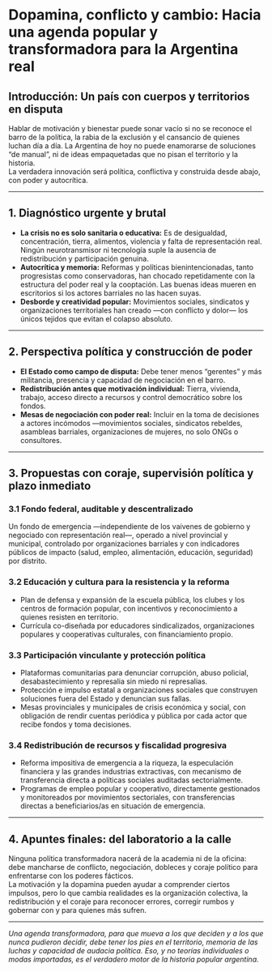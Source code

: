 # Dopamina, conflicto y cambio: Hacia una agenda popular y transformadora para la Argentina real

## Introducción: Un país con cuerpos y territorios en disputa

Hablar de motivación y bienestar puede sonar vacío si no se reconoce el barro de la política, la rabia de la exclusión y el cansancio de quienes luchan día a día. La Argentina de hoy no puede enamorarse de soluciones “de manual”, ni de ideas empaquetadas que no pisan el territorio y la historia.  
La verdadera innovación será política, conflictiva y construida desde abajo, con poder y autocrítica.

---

## 1. Diagnóstico urgente y brutal

- **La crisis no es solo sanitaria o educativa:** Es de desigualdad, concentración, tierra, alimentos, violencia y falta de representación real. Ningún neurotransmisor ni tecnología suple la ausencia de redistribución y participación genuina.
- **Autocrítica y memoria:** Reformas y políticas bienintencionadas, tanto progresistas como conservadoras, han chocado repetidamente con la estructura del poder real y la cooptación. Las buenas ideas mueren en escritorios si los actores barriales no las hacen suyas.
- **Desborde y creatividad popular:** Movimientos sociales, sindicatos y organizaciones territoriales han creado —con conflicto y dolor— los únicos tejidos que evitan el colapso absoluto.

---

## 2. Perspectiva política y construcción de poder

- **El Estado como campo de disputa:** Debe tener menos “gerentes” y más militancia, presencia y capacidad de negociación en el barro.  
- **Redistribución antes que motivación individual:** Tierra, vivienda, trabajo, acceso directo a recursos y control democrático sobre los fondos.
- **Mesas de negociación con poder real:** Incluir en la toma de decisiones a actores incómodos —movimientos sociales, sindicatos rebeldes, asambleas barriales, organizaciones de mujeres, no solo ONGs o consultores.

---

## 3. Propuestas con coraje, supervisión política y plazo inmediato

### 3.1 Fondo federal, auditable y descentralizado

Un fondo de emergencia —independiente de los vaivenes de gobierno y negociado con representación real—, operado a nivel provincial y municipal, controlado por organizaciones barriales y con indicadores públicos de impacto (salud, empleo, alimentación, educación, seguridad) por distrito.

### 3.2 Educación y cultura para la resistencia y la reforma

- Plan de defensa y expansión de la escuela pública, los clubes y los centros de formación popular, con incentivos y reconocimiento a quienes resisten en territorio.
- Currícula co-diseñada por educadores sindicalizados, organizaciones populares y cooperativas culturales, con financiamiento propio.

### 3.3 Participación vinculante y protección política

- Plataformas comunitarias para denunciar corrupción, abuso policial, desabastecimiento y represalia sin miedo ni represalias.
- Protección e impulso estatal a organizaciones sociales que construyen soluciones fuera del Estado y denuncian sus fallas.
- Mesas provinciales y municipales de crisis económica y social, con obligación de rendir cuentas periódica y pública por cada actor que recibe fondos y toma decisiones.

### 3.4 Redistribución de recursos y fiscalidad progresiva

- Reforma impositiva de emergencia a la riqueza, la especulación financiera y las grandes industrias extractivas, con mecanismo de transferencia directa a políticas sociales auditadas sectorialmente.
- Programas de empleo popular y cooperativo, directamente gestionados y monitoreados por movimientos sectoriales, con transferencias directas a beneficiarios/as en situación de emergencia.

---

## 4. Apuntes finales: del laboratorio a la calle

Ninguna política transformadora nacerá de la academia ni de la oficina: debe mancharse de conflicto, negociación, dobleces y coraje político para enfrentarse con los poderes fácticos.  
La motivación y la dopamina pueden ayudar a comprender ciertos impulsos, pero lo que cambia realidades es la organización colectiva, la redistribución y el coraje para reconocer errores, corregir rumbos y gobernar con y para quienes más sufren.

---

*Una agenda transformadora, para que mueva a los que deciden y a los que nunca pudieron decidir, debe tener los pies en el territorio, memoria de las luchas y capacidad de audacia política. Eso, y no teorías individuales o modas importadas, es el verdadero motor de la historia popular argentina.*


